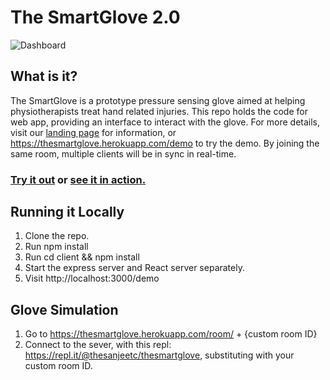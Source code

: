 # The SmartGlove 2.0

![Dashboard](https://cdn.discordapp.com/attachments/575028784395452464/693137848907333662/unknown.png)

## What is it?
The SmartGlove is a prototype pressure sensing glove aimed at helping physiotherapists treat hand related injuries. This repo holds the code for web app, providing an interface to interact with the glove. For more details, visit our [landing page]( https://thesmartglove.landen.co/) for information, or https://thesmartglove.herokuapp.com/demo to try the demo. By joining the same room, multiple clients will be in sync in real-time.


### [Try it out](https://thesmartglove.herokuapp.com/demo) or [see it in action.](https://www.youtube.com/watch?v=WGSrL6JS5Os)

## Running it Locally
1) Clone the repo.
2) Run npm install
3) Run cd client && npm install
4) Start the express server and React server separately.
5) Visit http://localhost:3000/demo

## Glove Simulation
1) Go to https://thesmartglove.herokuapp.com/room/ + {custom room ID}
2) Connect to the sever, with this repl: https://repl.it/@thesanjeetc/thesmartglove, substituting with your custom room ID.
